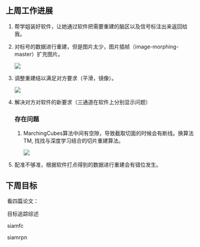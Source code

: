 ## 上周工作进展                                 

1. 帮学姐装好软件，让她通过软件把需要重建的脑区以及信号标注出来返回给我。

2. 对标号的数据进行重建，但是图片太少，图片插帧（image-morphing-master）扩充图片。

   ![](/home/lei/Downloads/output/s82_to_s83.gif)

3. 调整重建结以满足对方要求（平滑，镜像）。

   ![](/home/lei/Desktop/screenshot.png)

4. 解决对方对软件的新要求（三通道在软件上分别显示问题）

   ### 存在问题

   1. MarchingCubes算法中间有空隙，导致截取切面的时候会有断线。换算法TM, 找找与深度学习结合的切片重建算法。

      ![](/home/lei/pyProgram/BrainConnect/a1.png)

2.  配准不够准，根据软件打点得到的数据进行重建会有错位发生。

## 下周目标

​    看四篇论文：

​    目标追踪综述

​    siamfc

​    siamrpn